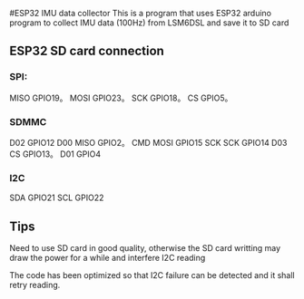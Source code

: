 #ESP32 IMU data collector
This is a program that uses ESP32 arduino program to collect IMU data (100Hz) from LSM6DSL and save it to SD card

## ESP32  SD card connection 

### SPI:

MISO  GPIO19。
MOSI  GPIO23。
SCK   GPIO18。
CS    GPIO5。

### SDMMC
D02   GPIO12
D00   MISO  GPIO2。
CMD   MOSI  GPIO15
SCK   SCK   GPIO14
D03   CS    GPIO13。
D01   GPIO4

### I2C 
SDA  GPIO21
SCL  GPIO22

## Tips
Need to use SD card in good quality, 
otherwise the SD card writting may draw the power for a while and interfere I2C reading

The code has been optimized so that I2C failure can be detected and it shall retry reading.
